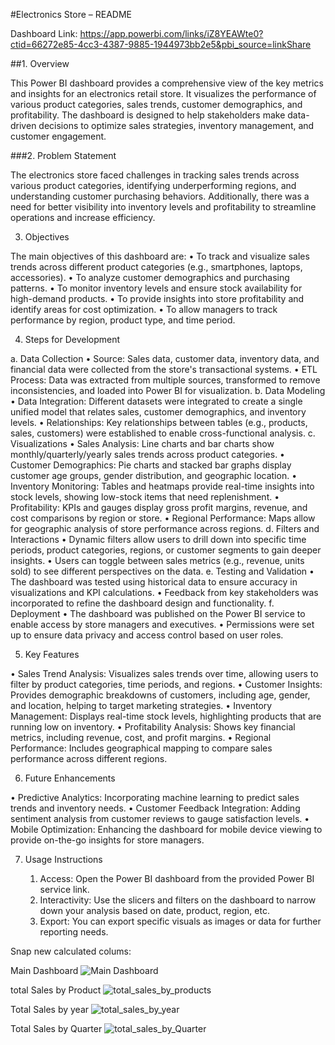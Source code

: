 #Electronics Store  – README

Dashboard Link: https://app.powerbi.com/links/iZ8YEAWte0?ctid=66272e85-4cc3-4387-9885-1944973bb2e5&pbi_source=linkShare

##1. Overview

This Power BI dashboard provides a comprehensive view of the key metrics and insights for an electronics retail store. It visualizes the performance of various product categories, sales trends, customer demographics, and profitability. The dashboard is designed to help stakeholders make data-driven decisions to optimize sales strategies, inventory management, and customer engagement.

###2. Problem Statement

The electronics store faced challenges in tracking sales trends across various product categories, identifying underperforming regions, and understanding customer purchasing behaviors. Additionally, there was a need for better visibility into inventory levels and profitability to streamline operations and increase efficiency.

3. Objectives

The main objectives of this dashboard are:
•	To track and visualize sales trends across different product categories (e.g., smartphones, laptops, accessories).
•	To analyze customer demographics and purchasing patterns.
•	To monitor inventory levels and ensure stock availability for high-demand products.
•	To provide insights into store profitability and identify areas for cost optimization.
•	To allow managers to track performance by region, product type, and time period.

4. Steps for Development

a. Data Collection
•	Source: Sales data, customer data, inventory data, and financial data were collected from the store's transactional systems.
•	ETL Process: Data was extracted from multiple sources, transformed to remove inconsistencies, and loaded into Power BI for visualization.
b. Data Modeling
•	Data Integration: Different datasets were integrated to create a single unified model that relates sales, customer demographics, and inventory levels.
•	Relationships: Key relationships between tables (e.g., products, sales, customers) were established to enable cross-functional analysis.
c. Visualizations
•	Sales Analysis: Line charts and bar charts show monthly/quarterly/yearly sales trends across product categories.
•	Customer Demographics: Pie charts and stacked bar graphs display customer age groups, gender distribution, and geographic location.
•	Inventory Monitoring: Tables and heatmaps provide real-time insights into stock levels, showing low-stock items that need replenishment.
•	Profitability: KPIs and gauges display gross profit margins, revenue, and cost comparisons by region or store.
•	Regional Performance: Maps allow for geographic analysis of store performance across regions.
d. Filters and Interactions
•	Dynamic filters allow users to drill down into specific time periods, product categories, regions, or customer segments to gain deeper insights.
•	Users can toggle between sales metrics (e.g., revenue, units sold) to see different perspectives on the data.
e. Testing and Validation
•	The dashboard was tested using historical data to ensure accuracy in visualizations and KPI calculations.
•	Feedback from key stakeholders was incorporated to refine the dashboard design and functionality.
f. Deployment
•	The dashboard was published on the Power BI service to enable access by store managers and executives.
•	Permissions were set up to ensure data privacy and access control based on user roles.

5. Key Features

•	Sales Trend Analysis: Visualizes sales trends over time, allowing users to filter by product categories, time periods, and regions.
•	Customer Insights: Provides demographic breakdowns of customers, including age, gender, and location, helping to target marketing strategies.
•	Inventory Management: Displays real-time stock levels, highlighting products that are running low on inventory.
•	Profitability Analysis: Shows key financial metrics, including revenue, cost, and profit margins.
•	Regional Performance: Includes geographical mapping to compare sales performance across different regions.

6. Future Enhancements

•	Predictive Analytics: Incorporating machine learning to predict sales trends and inventory needs.
•	Customer Feedback Integration: Adding sentiment analysis from customer reviews to gauge satisfaction levels.
•	Mobile Optimization: Enhancing the dashboard for mobile device viewing to provide on-the-go insights for store managers.

7. Usage Instructions

    1.	Access: Open the Power BI dashboard from the provided Power BI service link.
    2.	Interactivity: Use the slicers and filters on the dashboard to narrow down your analysis based on date, product, region, etc.
    3.	Export: You can export specific visuals as images or data for further reporting needs.





Snap new calculated colums:

Main Dashboard
![Main Dashboard](https://github.com/user-attachments/assets/a659829e-0b7a-48a6-a010-53140ff12b97)


 
 total Sales by Product
 ![total_sales_by_products](https://github.com/user-attachments/assets/53834506-b96d-4a60-be17-c63a6645d470)



 Total Sales by year
 ![total_sales_by_year](https://github.com/user-attachments/assets/cab1b266-2764-4c7f-b320-8753d64ccc09)
 

 Total Sales by Quarter
 ![total_sales_by_Quarter](https://github.com/user-attachments/assets/3df6c031-139c-439c-939b-d377e0dc4597)

